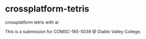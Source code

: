 # crossplatform-tetris
crossplatform tetris with ai

This is a submission for COMSC-165-5039 @ Diablo Valley College.
